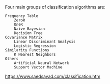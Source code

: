 
Four main groups of classification algorithms are: 		

    Frequency Table
        ZeroR
        OneR
        Naive Bayesian
        Decision Tree
    Covariance Matrix
        Linear Discriminant Analysis
        Logistic Regression
    Similarity Functions
        K Nearest Neighbors
    Others
        Artificial Neural Network
        Support Vector Machine

https://www.saedsayad.com/classification.htm
